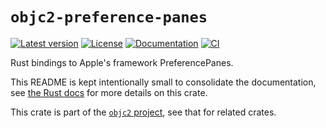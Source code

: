 # `objc2-preference-panes`

[![Latest version](https://badgen.net/crates/v/objc2-preference-panes)](https://crates.io/crates/objc2-preference-panes)
[![License](https://badgen.net/badge/license/Zlib%20OR%20Apache-2.0%20OR%20MIT/blue)](../../LICENSE.md)
[![Documentation](https://docs.rs/objc2-preference-panes/badge.svg)](https://docs.rs/objc2-preference-panes/)
[![CI](https://github.com/madsmtm/objc2/actions/workflows/ci.yml/badge.svg)](https://github.com/madsmtm/objc2/actions/workflows/ci.yml)

Rust bindings to Apple's framework PreferencePanes.

This README is kept intentionally small to consolidate the documentation, see
[the Rust docs](https://docs.rs/objc2-preference-panes/) for more details on this crate.

This crate is part of the [`objc2` project](https://github.com/madsmtm/objc2),
see that for related crates.
